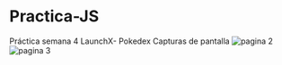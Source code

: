 # Practica-JS
Práctica semana 4 LaunchX- Pokedex
Capturas de pantalla
![pagina 2](https://user-images.githubusercontent.com/93401884/159343674-b99d58e0-8dfa-4f9e-9617-c70a9e06328e.png)
![pagina 3](https://user-images.githubusercontent.com/93401884/159344077-ddffe231-a221-4367-a958-fddfaf589038.png)
